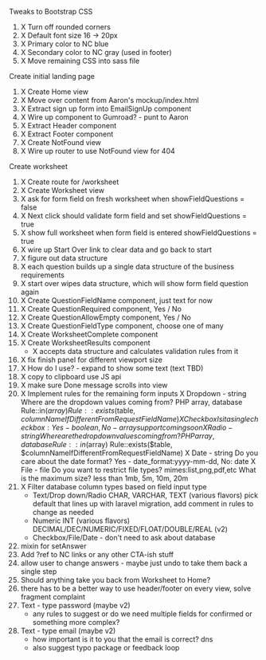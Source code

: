 Tweaks to Bootstrap CSS
1. X Turn off rounded corners
1. X Default font size 16 -> 20px
1. X Primary color to NC blue
1. X Secondary color to NC gray (used in footer)
1. X Move remaining CSS into sass file

Create initial landing page
1. X Create Home view
1. X Move over content from Aaron's mockup/index.html
1. X Extract sign up form into EmailSignUp component
1. X Wire up component to Gumroad? - punt to Aaron
1. X Extract Header component
1. X Extract Footer component
1. X Create NotFound view
1. X Wire up router to use NotFound view for 404

Create worksheet
1. X Create route for /worksheet
1. X Create Worksheet view
1. X ask for form field on fresh worksheet when showFieldQuestions = false
1. X Next click should validate form field and set showFieldQuestions = true
1. X show full worksheet when form field is entered showFieldQuestions = true
1. X wire up Start Over link to clear data and go back to start
1. X figure out data structure
1. X each question builds up a single data structure of the business requirements   
1. X start over wipes data structure, which will show form field question again
1. X Create QuestionFieldName component, just text for now
1. X Create QuestionRequired component, Yes / No
1. X Create QuestionAllowEmpty component, Yes / No
1. X Create QuestionFieldType component, choose one of many
1. X Create WorksheetComplete component
1. X Create WorksheetResults component
    * X accepts data structure and calculates validation rules from it
1. X fix finish panel for different viewport size
1. X How do I use? - expand to show some text (text TBD)
1. X copy to clipboard use JS api
1. X make sure Done message scrolls into view
1. X Implement rules for the remaining form inputs
        X Dropdown - string
            Where are the dropdown values coming from? PHP array, database
                Rule::in($array)
                Rule::exists($table, $columnNameIfDifferentFromRequestFieldName)
        X Checkbox
            Is it a single checkbox: Yes - boolean, No - array support coming soon
        X Radio - string
            Where are the dropdown values coming from? PHP array, database
                Rule::in($array)
                Rule::exists($table, $columnNameIfDifferentFromRequestFieldName)
        X Date - string
            Do you care about the date format? Yes - date_format:yyyy-mm-dd, No: date
        X File - file
            Do you want to restrict file types? mimes:list,png,pdf,etc
            What is the maximum size? less than 1mb, 5m, 10m, 20m
1. X Filter database column types based on field input type
    * Text/Drop down/Radio
        CHAR, VARCHAR, TEXT (various flavors)
        pick default that lines up with laravel migration, add comment in rules to change as needed
    * Numeric
        INT (various flavors)
        DECIMAL/DEC/NUMERIC/FIXED/FLOAT/DOUBLE/REAL (v2)
    * Checkbox/File/Date - don't need to ask about database
1. mixin for setAnswer
1. Add ?ref to NC links or any other CTA-ish stuff
1. allow user to change answers - maybe just undo to take them back a single step
1. Should anything take you back from Worksheet to Home?
1. there has to be a better way to use header/footer on every view, solve fragment complaint    
1. Text - type password (maybe v2)
    * any rules to suggest or do we need multiple fields for confirmed or something more complex?
1. Text - type email (maybe v2)
    * how important is it to you that the email is correct? dns
    * also suggest typo package or feedback loop